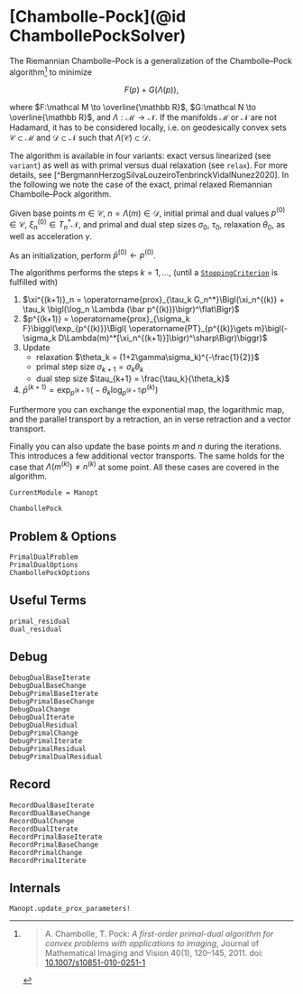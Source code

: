 # [Chambolle-Pock](@id ChambollePockSolver)

The Riemannian Chambolle–Pock is a generalization of the Chambolle–Pock algorithm[^ChambollePock2011]
to minimize

```math
F(p) + G(\Lambda(p)),
```

where $F:\mathcal M \to \overline{\mathbb R}$, $G:\mathcal N \to \overline{\mathbb R}$, and
$\Lambda:\mathcal M \to\mathcal N$.
If the manifolds $\mathcal M$ or $\mathcal N$ are not Hadamard, it has to be considered locally,
i.e. on geodesically convex sets $\mathcal C \subset \mathcal M$ and $\mathcal D \subset\mathcal N$
such that $\Lambda(\mathcal C) \subset \mathcal D$.

The algorithm is available in four variants: exact versus linearized (see `variant`)
as well as with primal versus dual relaxation (see `relax`). For more details, see
[^BergmannHerzogSilvaLouzeiroTenbrinckVidalNunez2020].
In the following we note the case of the exact, primal relaxed Riemannian Chambolle–Pock algorithm.

Given base points $m\in\mathcal C$, $n=\Lambda(m)\in\mathcal D$,
initial primal and dual values $p^{(0)} \in \mathcal C$, $\xi_n^{(0)} \in T_n^*\mathcal N$,
and primal and dual step sizes $\sigma_0$, $\tau_0$, relaxation $\theta_0$,
as well as acceleration $\gamma$.

As an initialization, perform $\bar p^{(0)} \gets p^{(0)}$.

The algorithms performs the steps $k=1,\ldots,$ (until a [`StoppingCriterion`](@ref) is fulfilled with)

1. $\xi^{(k+1)}_n = \operatorname{prox}_{\tau_k G_n^*}\Bigl(\xi_n^{(k)} + \tau_k \bigl(\log_n \Lambda (\bar p^{(k)})\bigr)^\flat\Bigr)$
2. $p^{(k+1)} = \operatorname{prox}_{\sigma_k F}\biggl(\exp_{p^{(k)}}\Bigl( \operatorname{PT}_{p^{(k)}\gets m}\bigl(-\sigma_k D\Lambda(m)^*[\xi_n^{(k+1)}]\bigr)^\sharp\Bigr)\biggr)$
3. Update
   * relaxation $\theta_k = (1+2\gamma\sigma_k)^{-\frac{1}{2}}$
   * primal step size $\sigma_{k+1} = \sigma_k\theta_k$
   * dual step size $\tau_{k+1} =  \frac{\tau_k}{\theta_k}$
4. $\bar p^{(k+1)}  = \exp_{p^{(k+1)}}\bigl(-\theta_k \log_{p^{(k+1)}} p^{(k)}\bigr)$

Furthermore you can exchange the exponential map, the logarithmic map, and the parallel transport
by a retraction, an in verse retraction and a vector transport.

Finally you can also update the base points $m$ and $n$ during the iterations.
This introduces a few additional vector transports. The same holds for the case that
$\Lambda(m^{(k)})\neq n^{(k)}$ at some point. All these cases are covered in the algorithm.

```@meta
CurrentModule = Manopt
```

```@docs
ChambollePock
```

## Problem & Options

```@docs
PrimalDualProblem
PrimalDualOptions
ChambollePockOptions
```

## Useful Terms

```@docs
primal_residual
dual_residual
```

## Debug

```@docs
DebugDualBaseIterate
DebugDualBaseChange
DebugPrimalBaseIterate
DebugPrimalBaseChange
DebugDualChange
DebugDualIterate
DebugDualResidual
DebugPrimalChange
DebugPrimalIterate
DebugPrimalResidual
DebugPrimalDualResidual
```

## Record

```@docs
RecordDualBaseIterate
RecordDualBaseChange
RecordDualChange
RecordDualIterate
RecordPrimalBaseIterate
RecordPrimalBaseChange
RecordPrimalChange
RecordPrimalIterate
```

## Internals

```@docs
Manopt.update_prox_parameters!
```

[^ChambollePock2011]:
    > A. Chambolle, T. Pock:
    > _A first-order primal-dual algorithm for convex problems with applications to imaging_,
    > Journal of Mathematical Imaging and Vision 40(1), 120–145, 2011.
    > doi: [10.1007/s10851-010-0251-1](https://dx.doi.org/10.1007/s10851-010-0251-1)